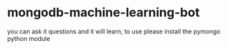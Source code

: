 # mongodb-machine-learning-bot
you can ask it questions and it will learn, to use please install the pymongo python module

